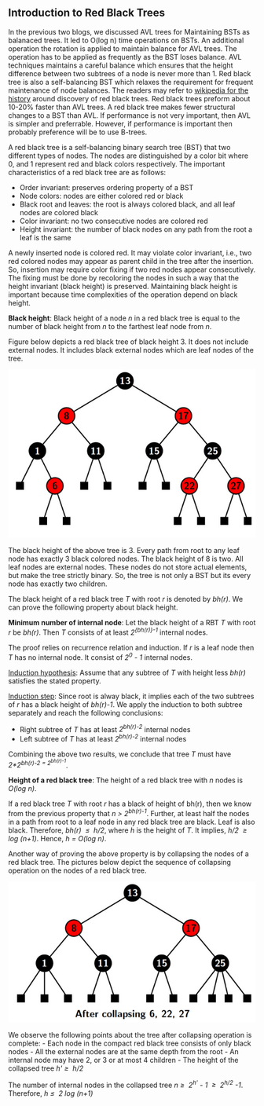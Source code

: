 ## Introduction to Red Black Trees

In the previous two blogs, we discussed AVL trees for Maintaining BSTs as balanaced trees. It led to O(log n) time operations on BSTs. 
An additional operation the rotation is applied to maintain balance for AVL trees. The operation has to be applied as frequently as the BST loses 
balance. AVL techniques maintains a careful balance which ensures that the height difference between two subtrees of a node is never more than 1. 
Red black tree is also a self-balancing BST which relaxes the requirement for frequent maintenance of node balances. The readers may refer to 
[wikipedia for the history](https://en.wikipedia.org/wiki/Red%E2%80%93black_tree) around discovery of red black trees.
Red black trees preform about 10-20% faster than AVL trees. A red black tree makes fewer structural changes to a BST than AVL. 
If performance is not very important, then AVL is simpler and preferrable. However, if performance is important then probably preference 
will be to use B-trees. 

A red black tree is a self-balancing binary search tree (BST) that two different types of nodes. The nodes are distinguished by a color bit where 
0, and 1 represent red and black colors respectively. The important characteristics of a red black tree are as follows:

- Order invariant: preserves ordering property of a BST
- Node colors: nodes are either colored red or black 
- Black root and leaves: the root is always colored black, and 
all leaf nodes are colored black
- Color invariant: no two consecutive nodes are colored red
- Height invariant: the number of black nodes on any path from the root a leaf  is the same 

A newly inserted node is colored red. It may violate color invariant, i.e., two red colored nodes may appear as parent child in the tree after the insertion.
So, insertion may require color fixing if two red nodes appear consecutively. The fixing must be done by recoloring the nodes in such a way that the height 
invariant (black height) is preserved. Maintaining black height is important because time complexities of the operation depend on black height. 

<strong>Black height</strong>: Black height of a node <i>n</i> in a red black tree is equal to the number of black height from <i>n</i> to the farthest leaf node from <i>n</i>.

Figure below depicts a red black tree of black height 3. It does not include external nodes. It includes black external nodes which are leaf nodes of the
tree.
<p align="center">
<img src="../images/redBlackTree1.jpg">
</p>
The black height of the above tree is 3. Every path from root to any leaf node has exactly 3 black colored nodes. The black height of 8 is two. All leaf nodes
are external nodes. These nodes do not store actual elements, but make the tree strictly binary. So, the tree is not only a BST but its every node has 
exactly two children. 

The black height of a red black tree <i>T</i> with root <i>r</i> is denoted by <i>bh(r)</i>. We can prove the following property about black height.

<strong>Minimum number of internal node</strong>: Let the black height of a RBT <i>T</i> with root <i>r</i> be <i>bh(r)</i>. Then <i>T</i> consists of at least 
<i>2<sup>{bh(r)}-1</sup></i> internal nodes. 

The proof relies on recurrence relation and induction. If <i>r</i> is a leaf node then <i>T</i> has no internal node. It consist of <i>2<sup>0</sup> - 1</i> 
internal nodes. 

<u>Induction hypothesis</u>: Assume that any subtree of <i>T</i> with height less <i>bh(r)</i> satisfies the stated property.

<u>Induction step</u>: Since root is alway black, it implies each of the two subtrees of <i>r</i> has a black height of <i>bh(r)-1</i>. 
We apply the induction to both subtree separately and reach the following conclusions:

- Right subtree of <i>T</i> has at least <i>2<sup>bh(r)-2</sup></i> internal nodes
- Left subtree of <i>T</i> has at least <i>2<sup>bh(r)-2</sup></i> internal nodes

Combining the above two results, we conclude that tree <i>T</i> must have <i>2*2<sup>bh(r)-2</sub> = 2<sup>bh(r)-1</sup></i>.  

<strong>Height of a red black tree</strong>:  The height of a red black tree with <i>n</i> nodes is <i>O(log n)</i>.

If a red black tree <i>T</i> with root <i>r</i> has a black of height of </i>bh(r)</i>, then we know from the previous property that <i>n > 2<sup>bh(r)-1</sup></i>. 
Further, at least half the nodes in a path from root to a leaf node in any red black tree are black. Leaf is also black. Therefore, <i>bh(r) &nbsp;&le;&nbsp; h/2</i>, where
<i>h</i> is the height of <i>T</i>. It implies, <i>h/2 &nbsp;&ge;&nbsp; log (n+1)</i>. Hence, <i>h = O(log n)</i>.

Another way of proving the above property is by collapsing the nodes of a red black tree. The pictures below depict the sequence of collapsing operation 
on the nodes of a red black tree.
<p align="center">
<img src="../images/redBlackTree2.jpg">
</p>
We observe the following points about the tree after collapsing operation is complete:
- Each node in the compact red black tree consists of only black nodes 
- All the external nodes are at the same depth from the root 
- An internal node may have 2, or 3 or at most 4 children
- The height of the collapsed tree <i>h'&nbsp;&ge;&nbsp; h/2</i>

The number of internal nodes in the collapsed tree 
<i> n&nbsp;&ge;&nbsp; 2<sup>h'</sup> - 1 &nbsp;&ge;&nbsp; 2<sup>h/2</sup> -1</i>. Therefore, <i> h&nbsp;&le;&nbsp; 2 log (n+1)</i>
